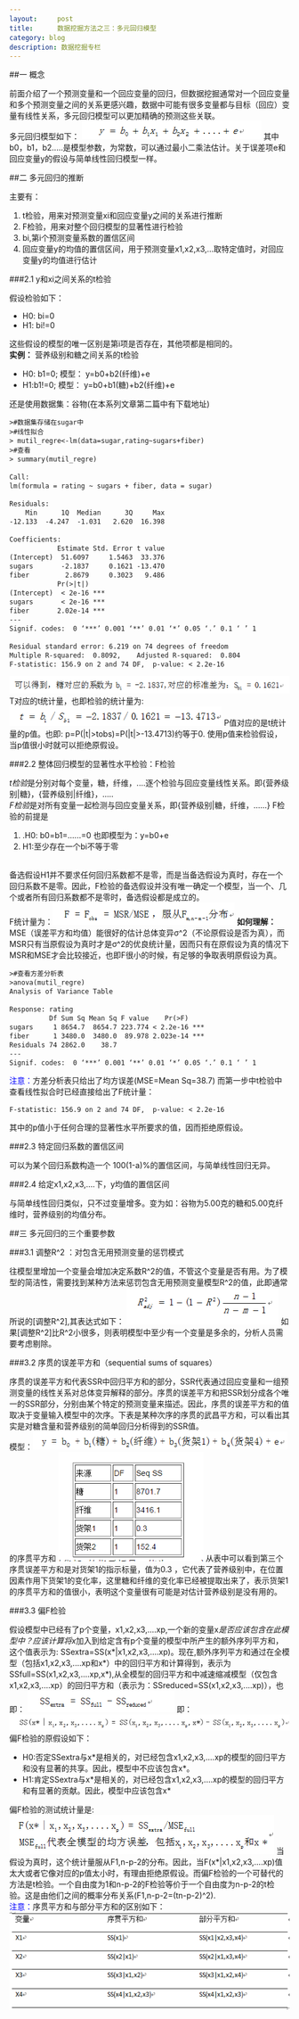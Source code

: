 ```yaml
---
layout:     post
title:      数据挖掘方法之三：多元回归模型
category: blog
description: 数据挖掘专栏
--- 
```


##一 概念    

  前面介绍了一个预测变量和一个回应变量的回归，但数据挖掘通常对一个回应变量和多个预测变量之间的关系更感兴趣，数据中可能有很多变量都与目标（回应）变量有线性关系，多元回归模型可以更加精确的预测这些关联。<br>
多元回归模型如下： <img src="/images/blog/muitlregression1.png">
其中b0，b1，b2.....是模型参数，为常数，可以通过最小二乘法估计。关于误差项e和回应变量y的假设与简单线性回归模型一样。
         
##二 多元回归的推断   
  
主要有：
<ol><li>t检验，用来对预测变量xi和回应变量y之间的关系进行推断</li>
<li>F检验，用来对整个回归模型的显著性进行检验</li>  
<li>bi,第i个预测变量系数的置信区间</li> 
<li>回应变量y的均值的置信区间，用于预测变量x1,x2,x3,...取特定值时，对回应变量y的均值进行估计</li>
</ol>

###2.1 y和xi之间关系的t检验  

假设检验如下：
<ul><li>H0: bi=0</li><li>H1:  bi!=0 </li></ul>
这些假设的模型的唯一区别是第i项是否存在，其他项都是相同的。<br>
<B>实例：</B> 营养级别和糖之间关系的t检验
<ul><li>H0: b1=0;                 模型： y=b0+b2(纤维)+e</li><li>H1:b1!=0;                 模型： y=b0+b1(糖)+b2(纤维)+e</li></ul>
还是使用数据集：谷物(在本系列文章第二篇中有下载地址)

    >#数据集存储在sugar中  
    >#线性拟合  
    > mutil_regre<-lm(data=sugar,rating~sugars+fiber)  
    >#查看  
    > summary(mutil_regre)  
  
    Call:  
    lm(formula = rating ~ sugars + fiber, data = sugar)  
  
    Residuals:  
        Min      1Q  Median      3Q     Max   
    -12.133  -4.247  -1.031   2.620  16.398   
  
    Coefficients:  
                Estimate Std. Error t value  
    (Intercept)  51.6097     1.5463  33.376  
    sugars       -2.1837     0.1621 -13.470  
    fiber         2.8679     0.3023   9.486  
                Pr(>|t|)      
    (Intercept)  < 2e-16 ***  
    sugars       < 2e-16 ***  
    fiber       2.02e-14 ***  
    ---  
    Signif. codes:  0 ‘***’ 0.001 ‘**’ 0.01 ‘*’ 0.05 ‘.’ 0.1 ‘ ’ 1  
  
    Residual standard error: 6.219 on 74 degrees of freedom  
    Multiple R-squared:  0.8092,    Adjusted R-squared:  0.804   
    F-statistic: 156.9 on 2 and 74 DF,  p-value: < 2.2e-16  

<img src="/images/blog/muitlregression2.png"><br>
T对应的t统计量，也即检验的统计量为:<img src="/images/blog/muitlregression3.png">
P值对应的是t统计量的p值。也即: p=P(|t|>tobs)=P(|t|>-13.4713)约等于0. 使用p值来检验假设，当p值很小时就可以拒绝原假设。

###2.2 整体回归模型的显著性水平检验：F检验

<I>t检验</I>是分别对每个变量，糖，纤维，....逐个检验与回应变量线性关系。即{营养级别|糖}，{营养级别|纤维}，.....<br>
<I>F检验</I>是对所有变量一起检测与回应变量关系，即{营养级别|糖，纤维，......}
F检验的前提是<ol><li>.H0: b0=b1=......=0   也即模型为：y=b0+e</li><li>H1:至少存在一个bi不等于零</li></ol>
<br>
备选假设H1并不要求任何回归系数都不是零，而是当备选假设为真时，存在一个回归系数不是零。因此，F检验的备选假设并没有唯一确定一个模型，当一个、几个或者所有回归系数都不是零时，备选假设都是成立的。<br>
F统计量为：<img src="/images/blog/muitlregression4.png">
<B>如何理解：</B>MSE（误差平方和均值）能很好的估计总体变异σ^2（不论原假设是否为真），而MSR只有当原假设为真时才是σ^2的优良统计量，因而只有在原假设为真的情况下MSR和MSE才会比较接近，也即F很小的时候，有足够的争取表明原假设为真。

    >#查看方差分析表  
    >anova(mutil_regre)  
    Analysis of Variance Table  
  
    Response: rating  
              Df Sum Sq Mean Sq F value    Pr(>F)      
    sugars     1 8654.7  8654.7 223.774 < 2.2e-16 ***  
    fiber      1 3480.0  3480.0  89.978 2.023e-14 ***  
    Residuals 74 2862.0    38.7                        
    ---  
    Signif. codes:  0 ‘***’ 0.001 ‘**’ 0.01 ‘*’ 0.05 ‘.’ 0.1 ‘ ’ 1 

<font color="blue">注意：</font>方差分析表只给出了均方误差(MSE=Mean Sq=38.7) 而第一步中t检验中查看线性拟合时已经直接给出了F统计量：

    F-statistic: 156.9 on 2 and 74 DF,  p-value: < 2.2e-16

其中的p值小于任何合理的显著性水平所要求的值，因而拒绝原假设。

###2.3 特定回归系数的置信区间

可以为某个回归系数构造一个 100(1-a)%的置信区间，与简单线性回归无异。

###2.4 给定x1,x2,x3,....下，y均值的置信区间

与简单线性回归类似，只不过变量增多。变为如：谷物为5.00克的糖和5.00克纤维时，营养级别的均值分布。

##三 多元回归的三个重要参数

###3.1 调整R^2 ：对包含无用预测变量的惩罚模式 

往模型里增加一个变量会增加决定系数R^2的值，不管这个变量是否有用。为了模型的简洁性，需要找到某种方法来惩罚包含无用预测变量模型R^2的值，此即通常所说的[调整R^2],其表达式如下： <img src="/images/blog/muitlregression5.png">
如果[调整R^2]比R^2小很多，则表明模型中至少有一个变量是多余的，分析人员需要考虑剔除。

###3.2 序贯的误差平方和（sequential sums of squares）

序贯的误差平方和代表SSR中回归平方和的部分，SSR代表通过回应变量和一组预测变量的线性关系对总体变异解释的部分。序贯的误差平方和把SSR划分成各个唯一的SSR部分，分别由某个特定的预测变量来描述。因此，序贯的误差平方和的值取决于变量输入模型中的次序。下表是某种次序的序贯的武昌平方和，可以看出其实是对糖含量和营养级别的简单回归分析得到的SSR值。<br>
模型：<img src="/images/blog/muitlregression6.png">的序贯平方和
<img src="/images/blog/muitlregression7.png">
从表中可以看到第三个序贯误差平方和是对货架1的指示标量，值为0.3 ，它代表了营养级别中，在位置因素作用下货架1的变化率，这里糖和纤维的变化率已经被提取出来了，表示货架1的序贯平方和的值很小，表明这个变量很有可能是对估计营养级别是没有用的。

###3.3 偏F检验

假设模型中已经有了p个变量，x1,x2,x3,....xp,一个新的变量x*是否应该包含在此模型中？应该计算将x*加入到给定含有p个变量的模型中所产生的额外序列平方和，这个值表示为: SSextra=SS(x*|x1,x2,x3,....xp)。现在,额外序列平方和通过在全模型（包括x1,x2,x3,....xp和x*）中的回归平方和计算得到，表示为SSfull=SS(x1,x2,x3,....xp,x*),从全模型的回归平方和中减速缩减模型（仅包含x1,x2,x3,....xp）的回归平方和（表示为：SSreduced=SS(x1,x2,x3,....xp)），也即：
<img src="/images/blog/muitlregression8.png">
即：<br>
<img src="/images/blog/muitlregression9.png">
偏F检验的原假设如下：
<ul><li>H0:否定SSextra与x*是相关的，对已经包含x1,x2,x3,....xp的模型的回归平方和没有显著的共享。因此，模型中不应该包含x*。</li><li>H1:肯定SSextra与x*是相关的，对已经包含x1,x2,x3,....xp的模型的回归平方和有显著的贡献。因此，模型中应该包含x*</li></ul>
偏F检验的测试统计量是:
<img src="/images/blog/muitlregression10.png">
当假设为真时，这个统计量服从F1,n-p-2的分布。因此，当F(x*|x1,x2,x3,....xp)值太大或者它像对应的p值太小时，有理由拒绝原假设。而偏F检验的一个可替代的方法是t检验。一个自由度为1和n-p-2的F检验等价于一个自由度为n-p-2的t检验。这是由他们之间的概率分布关系(F1,n-p-2=(tn-p-2)^2).<br>
<font color="blue">注意：</font>序贯平方和与部分平方和的区别如下：
<img src="/images/blog/muitlregression11.png">
